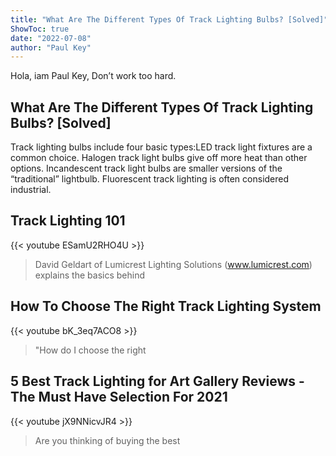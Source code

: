 ```yaml
---
title: "What Are The Different Types Of Track Lighting Bulbs? [Solved]"
ShowToc: true 
date: "2022-07-08"
author: "Paul Key" 
---
```


Hola, iam Paul Key, Don’t work too hard.
## What Are The Different Types Of Track Lighting Bulbs? [Solved]
 Track lighting bulbs include four basic types:LED track light fixtures are a common choice. 
 Halogen track light bulbs give off more heat than other options. 
 Incandescent track light bulbs are smaller versions of the “traditional” lightbulb. 
 Fluorescent track lighting is often considered industrial.

## Track Lighting 101
{{< youtube ESamU2RHO4U >}}
>David Geldart of Lumicrest Lighting Solutions (www.lumicrest.com) explains the basics behind 

## How To Choose The Right Track Lighting System
{{< youtube bK_3eq7ACO8 >}}
>"How do I choose the right 

## 5 Best Track Lighting for Art Gallery Reviews - The Must Have Selection For 2021
{{< youtube jX9NNicvJR4 >}}
>Are you thinking of buying the best 

